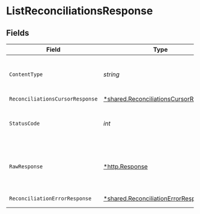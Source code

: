 # ListReconciliationsResponse


## Fields

| Field                                                                                         | Type                                                                                          | Required                                                                                      | Description                                                                                   |
| --------------------------------------------------------------------------------------------- | --------------------------------------------------------------------------------------------- | --------------------------------------------------------------------------------------------- | --------------------------------------------------------------------------------------------- |
| `ContentType`                                                                                 | *string*                                                                                      | :heavy_check_mark:                                                                            | HTTP response content type for this operation                                                 |
| `ReconciliationsCursorResponse`                                                               | [*shared.ReconciliationsCursorResponse](../../models/shared/reconciliationscursorresponse.md) | :heavy_minus_sign:                                                                            | OK                                                                                            |
| `StatusCode`                                                                                  | *int*                                                                                         | :heavy_check_mark:                                                                            | HTTP response status code for this operation                                                  |
| `RawResponse`                                                                                 | [*http.Response](https://pkg.go.dev/net/http#Response)                                        | :heavy_minus_sign:                                                                            | Raw HTTP response; suitable for custom response parsing                                       |
| `ReconciliationErrorResponse`                                                                 | [*shared.ReconciliationErrorResponse](../../models/shared/reconciliationerrorresponse.md)     | :heavy_minus_sign:                                                                            | Error response                                                                                |
